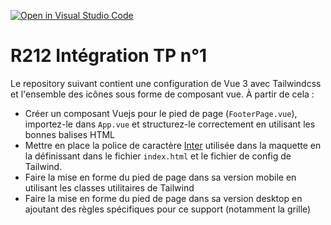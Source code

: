 [![Open in Visual Studio Code](https://classroom.github.com/assets/open-in-vscode-718a45dd9cf7e7f842a935f5ebbe5719a5e09af4491e668f4dbf3b35d5cca122.svg)](https://classroom.github.com/online_ide?assignment_repo_id=11078709&assignment_repo_type=AssignmentRepo)
# R212 Intégration TP n°1

Le repository suivant contient une configuration de Vue 3 avec Tailwindcss et l'ensemble des icônes sous forme de composant vue. À partir de cela :

- Créer un composant Vuejs pour le pied de page (`FooterPage.vue`), importez-le dans `App.vue` et structurez-le correctement en utilisant les bonnes balises HTML
- Mettre en place la police de caractère [Inter](https://fonts.google.com/share?selection.family=Inter:wght@100;200;300;400;500;600;700;800;900) utilisée dans la maquette en la définissant dans le fichier `index.html` et le fichier de config de Tailwind.
- Faire la mise en forme du pied de page dans sa version mobile en utilisant les classes utilitaires de Tailwind
- Faire la mise en forme du pied de page dans sa version desktop en ajoutant des règles spécifiques pour ce support (notamment la grille)
